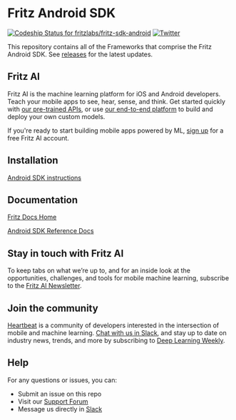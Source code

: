Fritz Android SDK
==================

[ ![Codeship Status for fritzlabs/fritz-sdk-android](https://app.codeship.com/projects/c74152e0-65d1-0136-2d69-32e87736c6c6/status?branch=master)](https://app.codeship.com/projects/297281)
[![Twitter](https://img.shields.io/badge/twitter-@fritzlabs-blue.svg?style=flat)](http://twitter.com/fritzlabs)

This repository contains all of the Frameworks that comprise the Fritz Android SDK. See [releases](https://github.com/fritzlabs/swift-framework/releases) for the latest updates. 

## Fritz AI 

Fritz AI is the machine learning platform for iOS and Android developers. Teach your mobile apps to see, hear, sense, and think. Get started quickly with [our pre-trained APIs](https://www.fritz.ai/product/pretrained.html?utm_source=github&utm_campaign=fritz-repository), or use [our end-to-end platform](https://www.fritz.ai/product/platform.html?utm_source=github&utm_campaign=fritz-repository) to build and deploy your own custom models.

If you're ready to start building mobile apps powered by ML, [sign up](https://www.fritz.ai/pricing/?utm_source=github&utm_campaign=fritz-repository) for a free Fritz AI account.

## Installation

[Android SDK instructions](https://docs.fritz.ai/get-started.html#android?utm_source=github&utm_campaign=fritz-repository)

## Documentation

[Fritz Docs Home](https://docs.fritz.ai/?utm_source=github&utm_campaign=fritz-repository)

[Android SDK Reference Docs](https://docs.fritz.ai/android/latest/index.html?utm_source=github&utm_campaign=fritz-repository)

## Stay in touch with Fritz AI

To keep tabs on what we’re up to, and for an inside look at the opportunities, challenges, and tools for mobile machine learning, subscribe to the [Fritz AI Newsletter](https://www.fritz.ai/newsletter?utm_campaign=fritz-repository&utm_source=github).

## Join the community

[Heartbeat](https://heartbeat.fritz.ai/?utm_source=github&utm_campaign=fritz-repository) is a community of developers interested in the intersection of mobile and machine learning. [Chat with us in Slack](https://fritz.ai/slack?utm_source=github&utm_campaign=fritz-repository), and stay up to date on industry news, trends, and more by subscribing to [Deep Learning Weekly](https://www.deeplearningweekly.com/?utm_campaign=fritz-repository&utm_source=github).

## Help
For any questions or issues, you can:
- Submit an issue on this repo
- Visit our [Support Forum](https://support.fritz.ai?utm_source=github&utm_campaign=fritz-repository)
- Message us directly in [Slack](https://fritz.ai/slack?utm_source=github&utm_campaign=fritz-repository)

